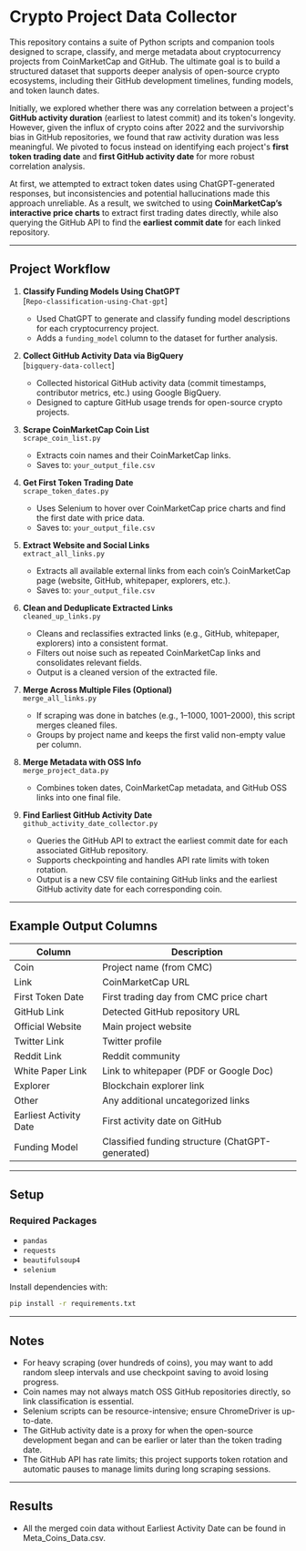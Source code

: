 # Crypto Project Data Collector

This repository contains a suite of Python scripts and companion tools designed to scrape, classify, and merge metadata about cryptocurrency projects from CoinMarketCap and GitHub. The ultimate goal is to build a structured dataset that supports deeper analysis of open-source crypto ecosystems, including their GitHub development timelines, funding models, and token launch dates.

Initially, we explored whether there was any correlation between a project's **GitHub activity duration** (earliest to latest commit) and its token's longevity. However, given the influx of crypto coins after 2022 and the survivorship bias in GitHub repositories, we found that raw activity duration was less meaningful. We pivoted to focus instead on identifying each project's **first token trading date** and **first GitHub activity date** for more robust correlation analysis.

At first, we attempted to extract token dates using ChatGPT-generated responses, but inconsistencies and potential hallucinations made this approach unreliable. As a result, we switched to using **CoinMarketCap’s interactive price charts** to extract first trading dates directly, while also querying the GitHub API to find the **earliest commit date** for each linked repository.

---

## Project Workflow

1. **Classify Funding Models Using ChatGPT**  
   [`Repo-classification-using-Chat-gpt`]
   - Used ChatGPT to generate and classify funding model descriptions for each cryptocurrency project.  
   - Adds a `funding_model` column to the dataset for further analysis.

2. **Collect GitHub Activity Data via BigQuery**  
   [`bigquery-data-collect`]
   - Collected historical GitHub activity data (commit timestamps, contributor metrics, etc.) using Google BigQuery.  
   - Designed to capture GitHub usage trends for open-source crypto projects.

3. **Scrape CoinMarketCap Coin List**  
   `scrape_coin_list.py`  
   - Extracts coin names and their CoinMarketCap links.  
   - Saves to: `your_output_file.csv`

4. **Get First Token Trading Date**  
   `scrape_token_dates.py`  
   - Uses Selenium to hover over CoinMarketCap price charts and find the first date with price data.  
   - Saves to: `your_output_file.csv`

5. **Extract Website and Social Links**  
   `extract_all_links.py`  
   - Extracts all available external links from each coin’s CoinMarketCap page (website, GitHub, whitepaper, explorers, etc.).  
   - Saves to: `your_output_file.csv`

6. **Clean and Deduplicate Extracted Links**  
   `cleaned_up_links.py`  
   - Cleans and reclassifies extracted links (e.g., GitHub, whitepaper, explorers) into a consistent format.  
   - Filters out noise such as repeated CoinMarketCap links and consolidates relevant fields.  
   - Output is a cleaned version of the extracted file.

7. **Merge Across Multiple Files (Optional)**  
   `merge_all_links.py`  
   - If scraping was done in batches (e.g., 1–1000, 1001–2000), this script merges cleaned files.  
   - Groups by project name and keeps the first valid non-empty value per column.

8. **Merge Metadata with OSS Info**  
   `merge_project_data.py`  
   - Combines token dates, CoinMarketCap metadata, and GitHub OSS links into one final file.  

9. **Find Earliest GitHub Activity Date**  
   `github_activity_date_collector.py`  
   - Queries the GitHub API to extract the earliest commit date for each associated GitHub repository.  
   - Supports checkpointing and handles API rate limits with token rotation.  
   - Output is a new CSV file containing GitHub links and the earliest GitHub activity date for each corresponding coin.

---

## Example Output Columns

| Column                 | Description                                      |
|------------------------|--------------------------------------------------|
| Coin                   | Project name (from CMC)                          |
| Link                   | CoinMarketCap URL                                |
| First Token Date       | First trading day from CMC price chart           |
| GitHub Link            | Detected GitHub repository URL                   |
| Official Website       | Main project website                             |
| Twitter Link           | Twitter profile                                  |
| Reddit Link            | Reddit community                                 |
| White Paper Link       | Link to whitepaper (PDF or Google Doc)           |
| Explorer               | Blockchain explorer link                         |
| Other                  | Any additional uncategorized links               |
| Earliest Activity Date | First activity date on GitHub                    |
| Funding Model          | Classified funding structure (ChatGPT-generated) |

---

## Setup

### Required Packages

- `pandas`
- `requests`
- `beautifulsoup4`
- `selenium`

Install dependencies with:

```bash
pip install -r requirements.txt
```
---

## Notes

- For heavy scraping (over hundreds of coins), you may want to add random sleep intervals and use checkpoint saving to avoid losing progress.
- Coin names may not always match OSS GitHub repositories directly, so link classification is essential.
- Selenium scripts can be resource-intensive; ensure ChromeDriver is up-to-date.
- The GitHub activity date is a proxy for when the open-source development began and can be earlier or later than the token trading date.
- The GitHub API has rate limits; this project supports token rotation and automatic pauses to manage limits during long scraping sessions.

---
## Results 
- All the merged coin data without Earliest Activity Date can be found in Meta_Coins_Data.csv. 
